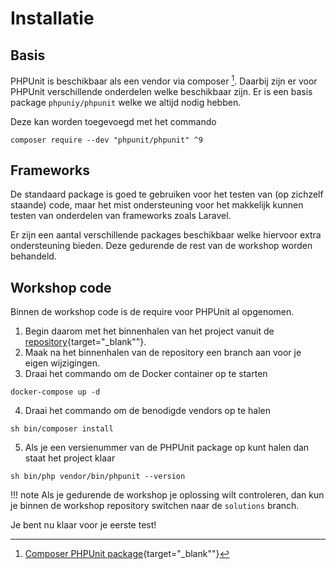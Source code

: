 Installatie
===========

## Basis
PHPUnit is beschikbaar als een vendor via composer [^composer].
Daarbij zijn er voor PHPUnit verschillende onderdelen welke beschikbaar zijn.
Er is een basis package `phpuniy/phpunit` welke we altijd nodig hebben.

Deze kan worden toegevoegd met het commando

``` shell
composer require --dev "phpunit/phpunit" ^9
```

## Frameworks
De standaard package is goed te gebruiken voor het testen van (op zichzelf staande)
code, maar het mist ondersteuning voor het makkelijk kunnen testen van onderdelen van
frameworks zoals Laravel.

Er zijn een aantal verschillende packages beschikbaar welke hiervoor extra
ondersteuning bieden. Deze gedurende de rest van de workshop worden behandeld.

## Workshop code
Binnen de workshop code is de require voor PHPUnit al opgenomen.

1. Begin daarom met het binnenhalen van het project vanuit de
[repository](https://bitbucket.org/assuradeurengilde/unit-testing-workshop){target="_blank""}.
2. Maak na het binnenhalen van de repository een branch aan voor je eigen wijzigingen.
3. Draai het commando om de Docker container op te starten
```shell
docker-compose up -d
```
4. Draai het commando om de benodigde vendors op te halen
```shell
sh bin/composer install
```
5. Als je een versienummer van de PHPUnit package op kunt halen dan staat het project klaar
```shell
sh bin/php vendor/bin/phpunit --version
```

!!! note
    Als je gedurende de workshop je oplossing wilt controleren, dan kun je binnen
    de workshop repository switchen naar de `solutions` branch.

Je bent nu klaar voor je eerste test!

[^composer]: [Composer PHPUnit package](https://packagist.org/packages/phpunit/phpunit){target="_blank""}